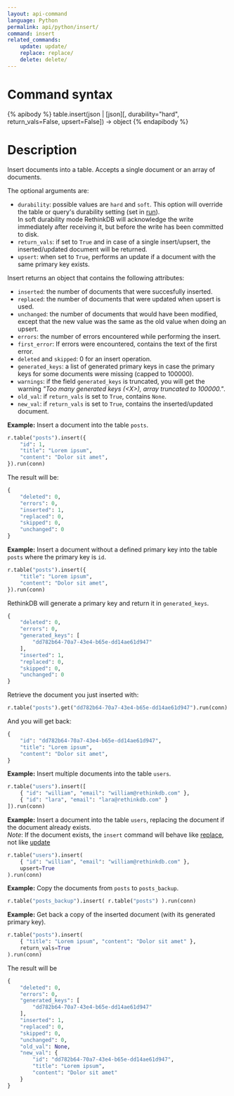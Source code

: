 ```yaml
---
layout: api-command
language: Python
permalink: api/python/insert/
command: insert
related_commands:
    update: update/
    replace: replace/
    delete: delete/
---
```



# Command syntax #

{% apibody %}
table.insert(json | [json][, durability="hard", return_vals=False, upsert=False])
    &rarr; object
{% endapibody %}

# Description #

Insert documents into a table. Accepts a single document or an array of
documents.

The optional arguments are:

- `durability`: possible values are `hard` and `soft`. This option will override the
table or query's durability setting (set in [run](/api/python/run/)).  
In soft durability mode RethinkDB will acknowledge the write immediately after
receiving it, but before the write has been committed to disk.
- `return_vals`: if set to `True` and in case of a single insert/upsert, the inserted/updated
document will be returned.
- `upsert`: when set to `True`, performs an update if a document with the same primary key
exists.

Insert returns an object that contains the following attributes:

- `inserted`: the number of documents that were succesfully inserted.
- `replaced`: the number of documents that were updated when upsert is used.
- `unchanged`: the number of documents that would have been modified, except that the
new value was the same as the old value when doing an upsert.
- `errors`: the number of errors encountered while performing the insert.
- `first_error`: If errors were encountered, contains the text of the first error.
- `deleted` and `skipped`: 0 for an insert operation.
- `generated_keys`: a list of generated primary keys in case the primary keys for some
documents were missing (capped to 100000).
- `warnings`: if the field `generated_keys` is truncated, you will get the warning _"Too
many generated keys (&lt;X&gt;), array truncated to 100000."_.
- `old_val`: if `return_vals` is set to `True`, contains `None`.
- `new_val`: if `return_vals` is set to `True`, contains the inserted/updated document.



__Example:__ Insert a document into the table `posts`.

```py
r.table("posts").insert({
    "id": 1,
    "title": "Lorem ipsum",
    "content": "Dolor sit amet",
}).run(conn)
```

The result will be:

```py
{
    "deleted": 0,
    "errors": 0,
    "inserted": 1,
    "replaced": 0,
    "skipped": 0,
    "unchanged": 0
}
```


__Example:__ Insert a document without a defined primary key into the table `posts` where the
primary key is `id`.

```py
r.table("posts").insert({
    "title": "Lorem ipsum",
    "content": "Dolor sit amet",
}).run(conn)
```

RethinkDB will generate a primary key and return it in `generated_keys`.

```py
{
    "deleted": 0,
    "errors": 0,
    "generated_keys": [
        "dd782b64-70a7-43e4-b65e-dd14ae61d947"
    ],
    "inserted": 1,
    "replaced": 0,
    "skipped": 0,
    "unchanged": 0
}
```

Retrieve the document you just inserted with:

```py
r.table("posts").get("dd782b64-70a7-43e4-b65e-dd14ae61d947").run(conn)
```

And you will get back:

```py
{
    "id": "dd782b64-70a7-43e4-b65e-dd14ae61d947",
    "title": "Lorem ipsum",
    "content": "Dolor sit amet",
}
```


__Example:__ Insert multiple documents into the table `users`.

```py
r.table("users").insert([
    { "id": "william", "email": "william@rethinkdb.com" },
    { "id": "lara", "email": "lara@rethinkdb.com" }
]).run(conn)
```


__Example:__ Insert a document into the table `users`, replacing the document if the document
already exists.  
_Note_: If the document exists, the `insert` command will behave like [replace](/api/python/replace/), not like [update](/api/python/update/) 

```py
r.table("users").insert(
    { "id": "william", "email": "william@rethinkdb.com" },
    upsert=True
).run(conn)
```


__Example:__ Copy the documents from `posts` to `posts_backup`.

```py
r.table("posts_backup").insert( r.table("posts") ).run(conn)
```


__Example:__ Get back a copy of the inserted document (with its generated primary key).

```py
r.table("posts").insert(
    { "title": "Lorem ipsum", "content": "Dolor sit amet" },
    return_vals=True
).run(conn)
```

The result will be

```py
{
    "deleted": 0,
    "errors": 0,
    "generated_keys": [
        "dd782b64-70a7-43e4-b65e-dd14ae61d947"
    ],
    "inserted": 1,
    "replaced": 0,
    "skipped": 0,
    "unchanged": 0,
    "old_val": None,
    "new_val": {
        "id": "dd782b64-70a7-43e4-b65e-dd14ae61d947",
        "title": "Lorem ipsum",
        "content": "Dolor sit amet"
    }
}
```
